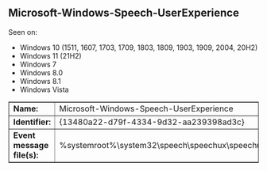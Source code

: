 ## Microsoft-Windows-Speech-UserExperience

Seen on:
* Windows 10 (1511, 1607, 1703, 1709, 1803, 1809, 1903, 1909, 2004, 20H2)
* Windows 11 (21H2)
* Windows 7
* Windows 8.0
* Windows 8.1
* Windows Vista

<table border="1" class="docutils">
  <tbody>
    <tr>
      <td><b>Name:</b></td>
      <td>Microsoft-Windows-Speech-UserExperience</td>
    </tr>
    <tr>
      <td><b>Identifier:</b></td>
      <td>{13480a22-d79f-4334-9d32-aa239398ad3c}</td>
    </tr>
    <tr>
      <td><b>Event message file(s):</b></td>
      <td>%systemroot%\system32\speech\speechux\speechux.dll</td>
    </tr>
  </tbody>
</table>

&nbsp;

